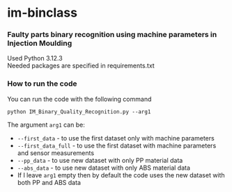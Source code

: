 # im-binclass  
### Faulty parts binary recognition using machine parameters in Injection Moulding  

Used Python 3.12.3  
Needed packages are specified in requirements.txt  

### How to run the code  
You can run the code with the following command  
```
python IM_Binary_Quality_Recognition.py --arg1
```
The argument `arg1` can be:  
- `--first_data` - to use the first dataset only with machine parameters
- `--first_data_full` - to use the first dataset with machine parameters and sensor measurements
- `--pp_data` - to use new dataset with only PP material data
- `--abs_data` - to use new dataset with only ABS material data
- If I leave `arg1` empty then by default the code uses the new dataset with both PP and ABS data 
